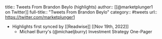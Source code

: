 title:: Tweets From Brandon Beylo (highlights)
author:: [[@marketplunger1 on Twitter]]
full-title:: "Tweets From Brandon Beylo"
category:: #tweets
url:: https://twitter.com/marketplunger1

- Highlights first synced by [[Readwise]] [[Nov 19th, 2022]]
	- Michael Burry's (@michaeljburry) Investment Strategy One-Pager